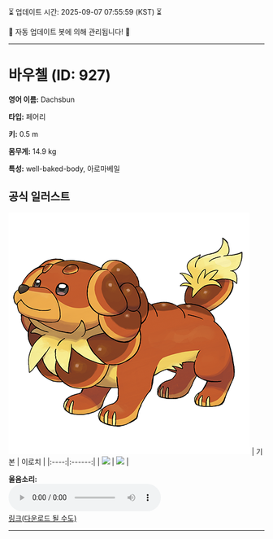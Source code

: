 
⏳ 업데이트 시간: 2025-09-07 07:55:59 (KST) ⏳

🤖 자동 업데이트 봇에 의해 관리됩니다! 🤖

---

# 바우첼 (ID: 927)
**영어 이름:** Dachsbun

**타입:** 페어리

**키:** 0.5 m

**몸무게:** 14.9 kg

**특성:** well-baked-body, 아로마베일

## 공식 일러스트
![](https://raw.githubusercontent.com/PokeAPI/sprites/master/sprites/pokemon/other/official-artwork/927.png)
| 기본 | 이로치 |
|:----:|:------:|
| <img src="http://play.pokemonshowdown.com/sprites/ani/dachsbun.gif" width="200"> | <img src="http://play.pokemonshowdown.com/sprites/ani-shiny/dachsbun.gif" width="200"> |

**울음소리:**<br><audio controls src="https://raw.githubusercontent.com/PokeAPI/cries/main/cries/pokemon/latest/927.ogg"></audio><br> [링크(다운로드 될 수도)](https://raw.githubusercontent.com/PokeAPI/cries/main/cries/pokemon/latest/927.ogg)


---
